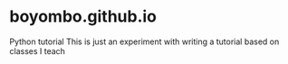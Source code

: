 # boyombo.github.io
Python tutorial
This is just an experiment with writing a tutorial based on classes I teach
